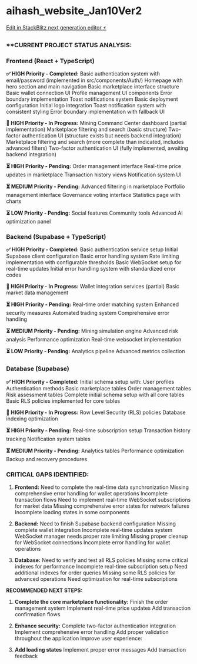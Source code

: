 # aihash_website_Jan10Ver2

[Edit in StackBlitz next generation editor ⚡️](https://stackblitz.com/~/github.com/barkalona/aihash_website_Jan10Ver2)

### **CURRENT PROJECT STATUS ANALYSIS:


### **Frontend (React + TypeScript)**

**✅ HIGH Priority - Completed:**
Basic authentication system with email/password (implemented in src/components/Auth/)
Homepage with hero section and main navigation
Basic marketplace interface structure
Basic wallet connection UI
Profile management UI components
Error boundary implementation
Toast notifications system
Basic deployment configuration
Initial logo integration
Toast notification system with consistent styling
Error boundary implementation with fallback UI

**🔄 HIGH Priority - In Progress:**
Mining Command Center dashboard (partial implementation)
Marketplace filtering and search (basic structure)
Two-factor authentication UI (structure exists but needs backend integration)
Marketplace filtering and search (more complete than indicated, includes advanced filters)
Two-factor authentication UI (fully implemented, awaiting backend integration)

**⏳ HIGH Priority - Pending:**
Order management interface
Real-time price updates in marketplace
Transaction history views
Notification system UI

**⏳ MEDIUM Priority - Pending:**
Advanced filtering in marketplace
Portfolio management interface
Governance voting interface
Statistics page with charts

**⏳ LOW Priority - Pending:**
Social features
Community tools
Advanced AI optimization panel


### **Backend (Supabase + TypeScript)**

**✅ HIGH Priority - Completed:**
Basic authentication service setup
Initial Supabase client configuration
Basic error handling system
Rate limiting implementation with configurable thresholds
Basic WebSocket setup for real-time updates
Initial error handling system with standardized error codes

**🔄 HIGH Priority - In Progress:**
Wallet integration services (partial)
Basic market data management

**⏳ HIGH Priority - Pending:**
Real-time order matching system
Enhanced security measures
Automated trading system
Comprehensive error handling

**⏳ MEDIUM Priority - Pending:**
Mining simulation engine
Advanced risk analysis
Performance optimization
Real-time websocket implementation

**⏳ LOW Priority - Pending:**
Analytics pipeline
Advanced metrics collection


 ### **Database (Supabase)**

**✅ HIGH Priority - Completed:**
Initial schema setup with:
User profiles
Authentication methods
Basic marketplace tables
Order management tables
Risk assessment tables
Complete initial schema setup with all core tables
Basic RLS policies implemented for core tables

**🔄 HIGH Priority - In Progress:**
Row Level Security (RLS) policies
Database indexing optimization

**⏳ HIGH Priority - Pending:**
Real-time subscription setup
Transaction history tracking
Notification system tables

**⏳ MEDIUM Priority - Pending:**
Analytics tables
Performance optimization
Backup and recovery procedures


### **CRITICAL GAPS IDENTIFIED:**

1. **Frontend:**
Need to complete the real-time data synchronization
Missing comprehensive error handling for wallet operations
Incomplete transaction flows
Need to implement real-time WebSocket subscriptions for market data
Missing comprehensive error states for network failures
Incomplete loading states in some components


3. **Backend:**
Need to finish Supabase backend configuration
Missing complete wallet integration
Incomplete real-time updates system
WebSocket manager needs proper rate limiting
Missing proper cleanup for WebSocket connections
Incomplete error handling for wallet operations

5. **Database:**
Need to verify and test all RLS policies
Missing some critical indexes for performance
Incomplete real-time subscription setup
Need additional indexes for order queries
Missing some RLS policies for advanced operations
Need optimization for real-time subscriptions

**RECOMMENDED NEXT STEPS:**

1. **Complete the core marketplace functionality:**
Finish the order management system
Implement real-time price updates
Add transaction confirmation flows

2. **Enhance security:**
Complete two-factor authentication integration
Implement comprehensive error handling
Add proper validation throughout the application
Improve user experience:

3. **Add loading states**
Implement proper error messages
Add transaction feedback

